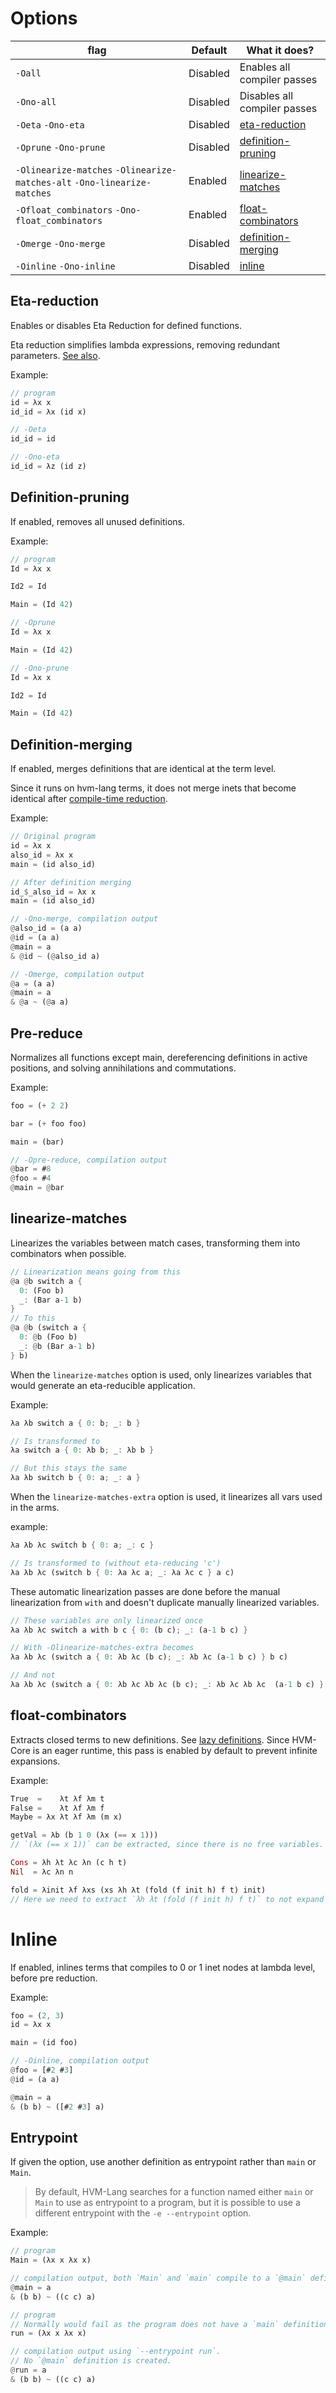 # Options

|  flag          | Default  | What it does? |
|----------------|----------|---------------|
| `-Oall`        | Disabled | Enables all compiler passes |
| `-Ono-all`     | Disabled | Disables all compiler passes |
| `-Oeta` `-Ono-eta` | Disabled | [eta-reduction](#eta-reduction) |
| `-Oprune` `-Ono-prune` | Disabled | [definition-pruning](#definition-pruning) |
| `-Olinearize-matches` `-Olinearize-matches-alt` `-Ono-linearize-matches` | Enabled  | [linearize-matches](#linearize-matches) |
| `-Ofloat_combinators` `-Ono-float_combinators` | Enabled  | [float-combinators](#float-combinators) |
| `-Omerge` `-Ono-merge` | Disabled | [definition-merging](#definition-merging) |
| `-Oinline` `-Ono-inline` | Disabled | [inline](#inline) |

## Eta-reduction

Enables or disables Eta Reduction for defined functions.

Eta reduction simplifies lambda expressions, removing redundant parameters. [See also](https://wiki.haskell.org/Eta_conversion).

Example:
```rs
// program
id = λx x
id_id = λx (id x)

// -Oeta
id_id = id

// -Ono-eta
id_id = λz (id z)
```

## Definition-pruning

If enabled, removes all unused definitions.

Example:
```rs
// program
Id = λx x

Id2 = Id

Main = (Id 42)

// -Oprune
Id = λx x

Main = (Id 42)

// -Ono-prune
Id = λx x

Id2 = Id

Main = (Id 42)
```

## Definition-merging

If enabled, merges definitions that are identical at the term level.

Since it runs on hvm-lang terms, it does not merge inets that become identical after [compile-time reduction](#pre-reduce).

Example:
```rs
// Original program
id = λx x
also_id = λx x
main = (id also_id)

// After definition merging
id_$_also_id = λx x
main = (id also_id)

// -Ono-merge, compilation output
@also_id = (a a)
@id = (a a)
@main = a
& @id ~ (@also_id a)

// -Omerge, compilation output
@a = (a a)
@main = a
& @a ~ (@a a)
```

## Pre-reduce

Normalizes all functions except main, dereferencing definitions in active positions, and solving annihilations and commutations.

Example:
```rs
foo = (+ 2 2)

bar = (+ foo foo)

main = (bar)

// -Opre-reduce, compilation output
@bar = #8
@foo = #4
@main = @bar
```

## linearize-matches

Linearizes the variables between match cases, transforming them into combinators when possible.
```rs
// Linearization means going from this
@a @b switch a {
  0: (Foo b)
  _: (Bar a-1 b)
}
// To this
@a @b (switch a {
  0: @b (Foo b)
  _: @b (Bar a-1 b)
} b)
```

When the `linearize-matches` option is used, only linearizes variables that would generate an eta-reducible application.

Example:
```rs
λa λb switch a { 0: b; _: b }

// Is transformed to
λa switch a { 0: λb b; _: λb b }

// But this stays the same
λa λb switch b { 0: a; _: a }
```

When the `linearize-matches-extra` option is used, it linearizes all vars used in the arms.

example:
```rs
λa λb λc switch b { 0: a; _: c }

// Is transformed to (without eta-reducing 'c')
λa λb λc (switch b { 0: λa λc a; _: λa λc c } a c)
```

These automatic linearization passes are done before the manual linearization from `with` and doesn't duplicate manually linearized variables.

```rs
// These variables are only linearized once
λa λb λc switch a with b c { 0: (b c); _: (a-1 b c) }

// With -Olinearize-matches-extra becomes
λa λb λc (switch a { 0: λb λc (b c); _: λb λc (a-1 b c) } b c)

// And not
λa λb λc (switch a { 0: λb λc λb λc (b c); _: λb λc λb λc  (a-1 b c) } b c b c)
```

## float-combinators

Extracts closed terms to new definitions. See [lazy definitions](lazy-definitions#automatic-optimization).
Since HVM-Core is an eager runtime, this pass is enabled by default to prevent infinite expansions.

Example:
```rs
True  =    λt λf λm t
False =    λt λf λm f
Maybe = λx λt λf λm (m x)

getVal = λb (b 1 0 (λx (== x 1)))
// `(λx (== x 1))` can be extracted, since there is no free variables.

Cons = λh λt λc λn (c h t)
Nil  = λc λn n

fold = λinit λf λxs (xs λh λt (fold (f init h) f t) init)
// Here we need to extract `λh λt (fold (f init h) f t)` to not expand `fold` infinitely, but it will not be extracted because of the free variable `init`.
```

# Inline

If enabled, inlines terms that compiles to 0 or 1 inet nodes at lambda level, before pre reduction.

Example:
```rs
foo = (2, 3)
id = λx x

main = (id foo)

// -Oinline, compilation output
@foo = [#2 #3]
@id = (a a)

@main = a
& (b b) ~ ([#2 #3] a)
```

## Entrypoint

If given the option, use another definition as entrypoint rather than `main` or `Main`.

> By default, HVM-Lang searches for a function named either `main` or `Main` to use as entrypoint to a program, but it is possible to use a different entrypoint with the `-e --entrypoint` option.

Example:
```rust
// program
Main = (λx x λx x)

// compilation output, both `Main` and `main` compile to a `@main` definition
@main = a
& (b b) ~ ((c c) a)

// program
// Normally would fail as the program does not have a `main` definition.
run = (λx x λx x)

// compilation output using `--entrypoint run`.
// No `@main` definition is created.
@run = a
& (b b) ~ ((c c) a)
```
